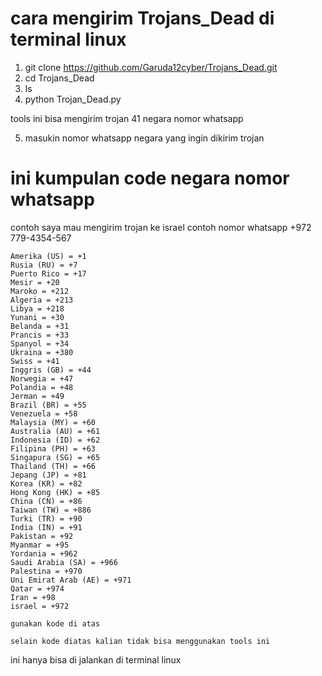 #  cara mengirim Trojans_Dead di terminal linux

1. git clone https://github.com/Garuda12cyber/Trojans_Dead.git
2. cd Trojans_Dead
3. ls
4. python Trojan_Dead.py

tools ini bisa mengirim trojan 41 negara nomor whatsapp 

5. masukin nomor whatsapp negara yang ingin dikirim trojan 


# ini kumpulan code negara nomor whatsapp 

contoh saya mau mengirim trojan ke israel contoh nomor whatsapp +972 779-4354-567

    Amerika (US) = +1
    Rusia (RU) = +7
    Puerto Rico = +17
    Mesir = +20
    Maroko = +212
    Algeria = +213
    Libya = +218
    Yunani = +30
    Belanda = +31
    Prancis = +33
    Spanyol = +34
    Ukraina = +380
    Swiss = +41
    Inggris (GB) = +44
    Norwegia = +47
    Polandia = +48
    Jerman = +49
    Brazil (BR) = +55
    Venezuela = +58
    Malaysia (MY) = +60
    Australia (AU) = +61
    Indonesia (ID) = +62
    Filipina (PH) = +63
    Singapura (SG) = +65
    Thailand (TH) = +66
    Jepang (JP) = +81
    Korea (KR) = +82
    Hong Kong (HK) = +85
    China (CN) = +86
    Taiwan (TW) = +886
    Turki (TR) = +90
    India (IN) = +91
    Pakistan = +92
    Myanmar = +95
    Yordania = +962
    Saudi Arabia (SA) = +966
    Palestina = +970
    Uni Emirat Arab (AE) = +971
    Qatar = +974
    Iran = +98
    israel = +972
    
    gunakan kode di atas 
    
    selain kode diatas kalian tidak bisa menggunakan tools ini 
    
ini hanya bisa di jalankan di terminal linux
